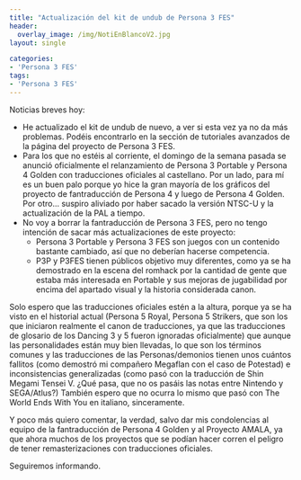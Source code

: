 ```yaml
---
title: "Actualización del kit de undub de Persona 3 FES"
header:
  overlay_image: /img/NotiEnBlancoV2.jpg
layout: single

categories:
- 'Persona 3 FES'
tags:
- 'Persona 3 FES'
---
```


Noticias breves hoy:
 - He actualizado el kit de undub de nuevo, a ver si esta vez ya no da más problemas. Podéis encontrarlo en la sección de tutoriales avanzados de la página del proyecto de Persona 3 FES.
 - Para los que no estéis al corriente, el domingo de la semana pasada se anunció oficialmente el relanzamiento de Persona 3 Portable y Persona 4 Golden con traducciones oficiales al castellano. Por un lado, para mí es un buen palo porque yo hice la gran mayoría de los gráficos del proyecto de fantraducción de Persona 4 y luego de Persona 4 Golden. Por otro... suspiro aliviado por haber sacado la versión NTSC-U y la actualización de la PAL a tiempo.
 - No voy a borrar la fantraducción de Persona 3 FES, pero no tengo intención de sacar más actualizaciones de este proyecto:
   - Persona 3 Portable y Persona 3 FES son juegos con un contenido bastante cambiado, así que no deberían hacerse competencia.
   - P3P y P3FES tienen públicos objetivo muy diferentes, como ya se ha demostrado en la escena del romhack por la cantidad de gente que estaba más interesada en Portable y sus mejoras de jugabilidad por encima del apartado visual y la historia considerada canon.

Solo espero que las traducciones oficiales estén a la altura, porque ya se ha visto en el historial actual (Persona 5 Royal, Persona 5 Strikers, que son los que iniciaron realmente el canon de traducciones, ya que las traducciones de glosario de los Dancing 3 y 5 fueron ignoradas oficialmente) que aunque las personalidades están muy bien llevadas, lo que son los términos comunes y las traducciones de las Personas/demonios tienen unos cuántos fallitos (como demostró mi compañero Megaflan con el caso de Potestad) e inconsistencias generalizadas (como pasó con la traducción de Shin Megami Tensei V. ¿Qué pasa, que no os pasáis las notas entre Nintendo y SEGA/Atlus?) También espero que no ocurra lo mismo que pasó con The World Ends With You en italiano, sinceramente.

Y poco más quiero comentar, la verdad, salvo dar mis condolencias al equipo de la fantraducción de Persona 4 Golden y al Proyecto AMALA, ya que ahora muchos de los proyectos que se podían hacer corren el peligro de tener remasterizaciones con traducciones oficiales.

Seguiremos informando.